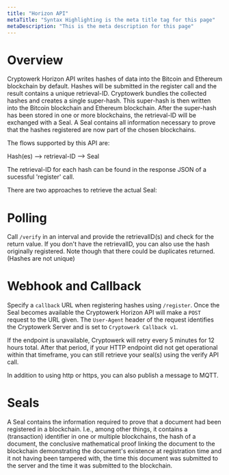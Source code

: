 ```yaml
---
title: "Horizon API"
metaTitle: "Syntax Highlighting is the meta title tag for this page"
metaDescription: "This is the meta description for this page"
---
```


# Overview

Cryptowerk Horizon API writes hashes of data into the Bitcoin and Ethereum blockchain by default. Hashes will be
submitted in the register call and the result contains a unique retrieval-ID. Cryptowerk bundles the collected
hashes and creates a single super-hash. This super-hash is then written into the Bitcoin blockchain and Ethereum
blockchain. After the super-hash has been stored in one or more blockchains, the retrieval-ID will be exchanged
with a Seal. A Seal contains all information necessary to prove that the hashes registered are now part of the
chosen blockchains.

The flows supported by this API are:

Hash(es)  -->  retrieval-ID  -->  Seal

The retrieval-ID for each hash can be found in the response JSON of a sucessful 'register' call.

There are two approaches to retrieve the actual Seal:

# Polling

Call `/verify` in an interval and provide the retrievalID(s) and check for the return value.
If you don't have the retrievalID, you can also use the hash originally registered.
Note though that there could be duplicates returned. (Hashes are not unique)

# Webhook and Callback

Specify a `callback` URL when registering hashes using `/register`.
Once the Seal becomes available the Cryptowerk Horizon API will make a `POST` request to the URL given.
The `User-Agent` header of the request identifies the Cryptowerk Server and is set to `Cryptowerk Callback v1`.

If the endpoint is unavailable, Cryptowerk will retry every 5 minutes for 12 hours total. After that period, if your HTTP endpoint did not get operational within that timeframe, you can still retrieve your seal(s) using the verify API call.

In addition to using http or https, you can also publish a message to MQTT.

# Seals

A Seal contains the information required to prove that a document had been registered in a blockchain. I.e., among
other things, it contains a (transaction) identifier in one or multiple blockchains, the hash of a document,
the conclusive mathematical proof linking the document to the blockchain demonstrating the document's existence at
registration time and it not having been tampered with, the time this document was submitted to the server and
the time it was submitted to the blockchain.
